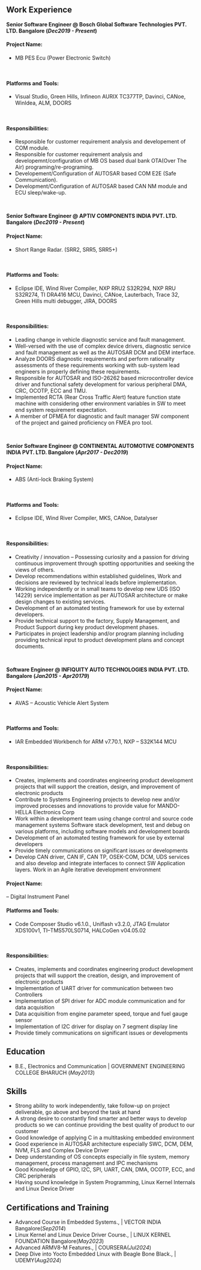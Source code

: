 ## Work Experience
**Senior Software Engineer @ Bosch Global Software Technologies PVT. LTD. Bangalore (_Dec2019 - Present_)**
#### Project Name:
- MB PES Ecu (Power Electronic Switch)
<br/>

#### Platforms and Tools:
- Visual Studio, Green Hills, Infineon AURIX TC377TP, Davinci, CANoe, WinIdea, ALM, DOORS
<br/>

#### Responsibilities:
- Responsible for customer requirement analysis and developement of COM module. 
- Responsible for customer requirement analysis and developemnt/configuration of MB OS based dual bank OTA(Over The Air) programing/re-programing.
- Developement/Configuration of AUTOSAR based COM E2E (Safe Communication). 
- Development/Configuration of AUTOSAR based CAN NM module and ECU sleep/wake-up.
<br/>

**Senior Software Engineer @ APTIV COMPONENTS INDIA PVT. LTD. Bangalore (_Dec2019 - Present_)**
#### Project Name:
- Short Range Radar. (SRR2, SRR5, SRR5+)
<br/>

#### Platforms and Tools:
- Eclipse IDE, Wind River Compiler, NXP RRU2 S32R294, NXP RRU S32R274, TI DRA416 MCU, Davinci, CANoe, Lauterbach, Trace 32, Green Hills multi debugger, JIRA, DOORS
<br/>

#### Responsibilities:
- Leading change in vehicle diagnostic service and fault management. 
- Well-versed with the use of complex device drivers, diagnostic service and fault management as well as the AUTOSAR DCM and DEM interface.
- Analyze DOORS diagnostic requirements and perform rationality assessments of these requirements working with sub-system lead engineers in properly defining these requirements. 
- Responsible for AUTOSAR and ISO-26262 based microcontroller device driver and functional safety development for various peripheral DMA, CRC, OCOTP, ECC and TMU.
- Implemented RCTA (Rear Cross Traffic Alert) feature function state machine with considering other environment variables in SW to meet end system requirement expectation.
- A member of DFMEA for diagnostic and fault manager SW component of the project and gained proficiency on FMEA pro tool.
<br/> 

**Senior Software Engineer @ CONTINENTAL AUTOMOTIVE COMPONENTS INDIA PVT. LTD. Bangalore (_Apr2017 - Dec2019_)**
#### Project Name:
- ABS (Anti-lock Braking System)
<br/>

#### Platforms and Tools:
- Eclipse IDE, Wind River Compiler, MKS, CANoe, Datalyser
<br/>

#### Responsibilities:
- Creativity / innovation – Possessing curiosity and a passion for driving continuous improvement through spotting opportunities and seeking the views of others.
- Develop recommendations within established guidelines, Work and decisions are reviewed by technical leads before implementation.
- Working independently or in small teams to develop new UDS (ISO 14229) service implementation as per AUTOSAR architecture or make design changes to existing services.  
- Development of an automated testing framework for use by external developers.
- Provide technical support to the factory, Supply Management, and Product Support during key product development phases.
- Participates in project leadership and/or program planning including providing technical input to product development plans and concept documents.
<br/>

**Software Engineer @ INFIQUITY AUTO TECHNOLOGIES INDIA PVT. LTD. Bangalore (_Jan2015 - Apr20179_)**
#### Project Name:
- AVAS – Acoustic Vehicle Alert System
<br/>

#### Platforms and Tools:
- IAR Embedded Workbench for ARM v7.70.1, NXP – S32K144 MCU
<br/>

#### Responsibilities:
- Creates, implements and coordinates engineering product development projects that will support the creation, design, and improvement of electronic products
- Contribute to Systems Engineering projects to develop new and/or improved processes and innovations to provide value for MANDO-HELLA Electronics Corp
- Work within a development team using change control and source code management systems Software stack development, test and debug on various platforms, including software models and development boards  
- Development of an automated testing framework for use by external developers
- Provide timely communications on significant issues or developments
- Develop CAN driver, CAN IF, CAN TP, OSEK-COM, DCM, UDS services and also develop and integrate interfaces to connect SW Application layers. Work in an Agile iterative development environment
   
#### Project Name:
– Digital Instrument Panel
<br/>

#### Platforms and Tools:
- Code Composer Studio v6.1.0., Uniflash v3.2.0, JTAG Emulator XDS100v1, TI–TMS570LS0714, HALCoGen v04.05.02
<br/>

#### Responsibilities:
- Creates, implements and coordinates engineering product development projects that will support the creation, design, and improvement of electronic products
- Implementation of UART driver for communication between two Controllers
- Implementation of SPI driver for ADC module communication and for data acquisition
- Data acquisition from engine parameter speed, torque and fuel gauge sensor
- Implementation of I2C driver for display on 7 segment display line
- Provide timely communications on significant issues or developments

## Education
- B.E., Electronics and Communication | GOVERNMENT ENGINEERING COLLEGE BHARUCH (_May2013_)    

## Skills
- Strong ability to work independently, take follow-up on project deliverable, go above and beyond the task at hand
- A strong desire to constantly find smarter and better ways to develop products so we can continue providing the best quality of product to our customer
- Good knowledge of applying C in a multitasking embedded environment
- Good experience in AUTOSAR architecture especially SWC, DCM, DEM, NVM, FLS and Complex Device Driver
- Deep understanding of OS concepts especially in file system, memory management, process management and IPC mechanisms
- Good Knowledge of GPIO, I2C, SPI, UART, CAN, DMA, OCOTP, ECC, and CRC peripherals
- Having sound knowledge in System Programming, Linux Kernel Internals and Linux Device Driver    

## Certifications and Training
- Advanced Course in Embedded Systems.,         | VECTOR INDIA Bangalore(_Sep2014_)
- Linux Kernel and Linux Device Driver Course., | LINUX KERNEL FOUNDATION Bangalore(_May2023_)
- Advanced ARMV8-M Features.,                   | COURSERA(_Jul2024_)
- Deep Dive into Yocto Embedded Linux with Beagle Bone Black., | UDEMY(_Aug2024_)
